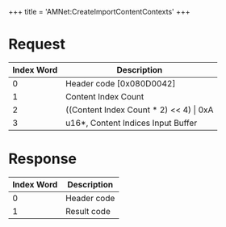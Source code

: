+++
title = 'AMNet:CreateImportContentContexts'
+++

# Request

| Index Word | Description                                |
|------------|--------------------------------------------|
| 0          | Header code \[0x080D0042\]                 |
| 1          | Content Index Count                        |
| 2          | ((Content Index Count \* 2) \<\< 4) \| 0xA |
| 3          | u16\*, Content Indices Input Buffer        |

# Response

| Index Word | Description |
|------------|-------------|
| 0          | Header code |
| 1          | Result code |